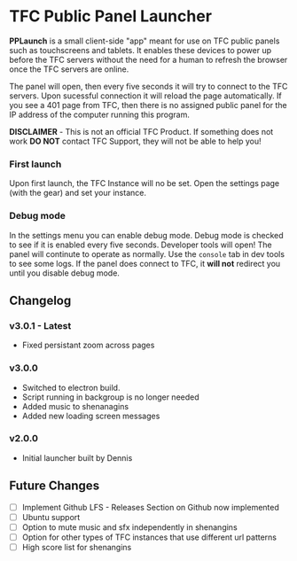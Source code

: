 # TFC Public Panel Launcher

**PPLaunch** is a small client-side "app" meant for use on TFC public panels such as touchscreens and tablets. It enables these devices to power up before the TFC servers without the need for a human to refresh the browser once the TFC servers are online.

The panel will open, then every five seconds it will try to connect to the TFC servers. Upon sucessful connection it will reload the page automatically. If you see a 401 page from TFC, then there is no assigned public panel for the IP address of the computer running this program.

**DISCLAIMER** - This is not an official TFC Product. If something does not work **DO NOT** contact TFC Support, they will not be able to help you!

### First launch
Upon first launch, the TFC Instance will no be set. Open the settings page (with the gear) and set your instance.

### Debug mode
In the settings menu you can enable debug mode. Debug mode is checked to see if it is enabled every five seconds. Developer tools will open!
The panel will continute to operate as normally. Use the `console` tab in dev tools to see some logs. If the panel does connect to TFC, it **will not** redirect you until you disable debug mode. 

## Changelog

### v3.0.1 - **Latest**
- Fixed persistant zoom across pages

### v3.0.0
- Switched to electron build. 
- Script running in backgroup is no longer needed
- Added music to shenanagins
- Added new loading screen messages

### v2.0.0
- Initial launcher built by Dennis

## Future Changes
- [ ] Implement Github LFS - Releases Section on Github now implemented
- [ ] Ubuntu support
- [ ] Option to mute music and sfx independently in shenangins
- [ ] Option for other types of TFC instances that use different url patterns
- [ ] High score list for shenangins
